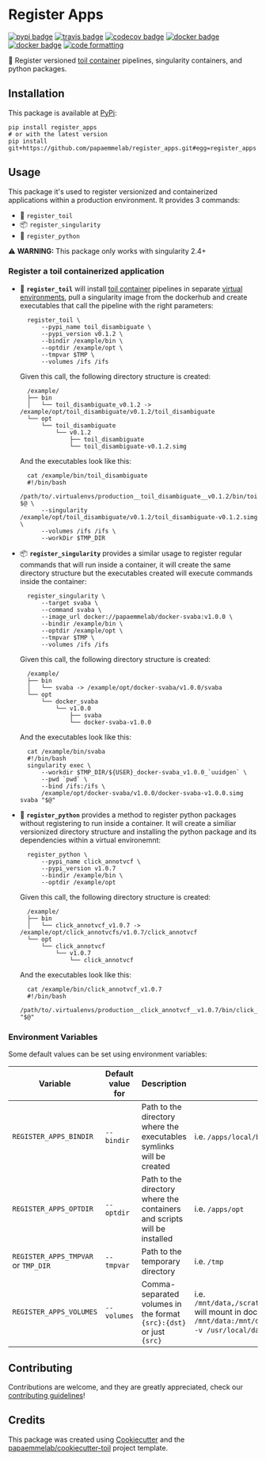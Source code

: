 # Register Apps

[![pypi badge][pypi_badge]][pypi_base]
[![travis badge][travis_badge]][travis_base]
[![codecov badge][codecov_badge]][codecov_base]
[![docker badge][docker_badge]][docker_base]
[![docker badge][automated_badge]][docker_base]
[![code formatting][black_badge]][black_base]

👾 Register versioned [toil container] pipelines, singularity containers, and python packages.

## Installation

This package is available at [PyPi][pypi_base]:

    pip install register_apps
    # or with the latest version
    pip install git+https://github.com/papaemmelab/register_apps.git#egg=register_apps

## Usage

This package it's used to register versionized and containerized applications within a production environment. It provides 3 commands:

* 🍡 `register_toil`
* 📦 `register_singularity`
* 🐍 `register_python`

⚠️ **WARNING:** This package only works with singularity 2.4+

### Register a toil containerized application

* 🍡 **`register_toil`** will install [toil container] pipelines in separate [virtual environments], pull a singularity image from the dockerhub and create executables that call the pipeline with the right parameters:

        register_toil \
            --pypi_name toil_disambiguate \
            --pypi_version v0.1.2 \
            --bindir /example/bin \
            --optdir /example/opt \
            --tmpvar $TMP \
            --volumes /ifs /ifs

    Given this call, the following directory structure is created:

        /example/
        ├── bin
        │   └── toil_disambiguate_v0.1.2 -> /example/opt/toil_disambiguate/v0.1.2/toil_disambiguate
        └── opt
            └── toil_disambiguate
                └── v0.1.2
                    ├── toil_disambiguate
                    └── toil_disambiguate-v0.1.2.simg

    And the executables look like this:

        cat /example/bin/toil_disambiguate
        #!/bin/bash
        /path/to/.virtualenvs/production__toil_disambiguate__v0.1.2/bin/toil_disambiguate $@ \
            --singularity /example/opt/toil_disambiguate/v0.1.2/toil_disambiguate-v0.1.2.simg \
            --volumes /ifs /ifs \
            --workDir $TMP_DIR

* 📦 **`register_singularity`** provides a similar usage to register regular commands that will run inside a container, it will create the same directory structure but the executables created will execute commands inside the container:

        register_singularity \
            --target svaba \
            --command svaba \
            --image_url docker://papaemmelab/docker-svaba:v1.0.0 \
            --bindir /example/bin \
            --optdir /example/opt \
            --tmpvar $TMP \
            --volumes /ifs /ifs

    Given this call, the following directory structure is created:

        /example/
        ├── bin
        │   └── svaba -> /example/opt/docker-svaba/v1.0.0/svaba
        └── opt
            └── docker_svaba
                └── v1.0.0
                    ├── svaba
                    └── docker-svaba-v1.0.0

    And the executables look like this:

        cat /example/bin/svaba
        #!/bin/bash
        singularity exec \
            --workdir $TMP_DIR/${USER}_docker-svaba_v1.0.0_`uuidgen` \
            --pwd `pwd` \
            --bind /ifs:/ifs \
            /example/opt/docker-svaba/v1.0.0/docker-svaba-v1.0.0.simg svaba "$@"

* 🐍 **`register_python`** provides a method to register python packages without registering to run inside a container. It will create a similiar versionized directory structure and installing the python package and its dependencies within a virtual environemnt:

        register_python \
            --pypi_name click_annotvcf \
            --pypi_version v1.0.7
            --bindir /example/bin \
            --optdir /example/opt

    Given this call, the following directory structure is created:

        /example/
        ├── bin
        │   └── click_annotvcf_v1.0.7 -> /example/opt/click_annotvcfs/v1.0.7/click_annotvcf
        └── opt
            └── click_annotvcf
                └── v1.0.7
                    └── click_annotvcf

    And the executables look like this:

        cat /example/bin/click_annotvcf_v1.0.7
        #!/bin/bash
        /path/to/.virtualenvs/production__click_annotvcf__v1.0.7/bin/click_annotvcf "$@"

### Environment Variables

Some default values can be set using environment variables:

| Variable | Default value for | Description | Example |
| --- | --- | --- | --- |
| `REGISTER_APPS_BINDIR` | `--bindir` | Path to the directory where the executables symlinks will be created | i.e. `/apps/local/bin` |
| `REGISTER_APPS_OPTDIR` | `--optdir` | Path to the directory where the containers and scripts will be installed | i.e. `/apps/opt` |
| `REGISTER_APPS_TMPVAR` or `TMP_DIR` | `--tmpvar` | Path to the temporary directory | i.e. `/tmp` |
| `REGISTER_APPS_VOLUMES` | `--volumes` | Comma-separated volumes in the format `{src}:{dst}` or just `{src}` | i.e. `/mnt/data,/scratch,/usr/local/data:/data` will mount in docker as `-v /mnt/data:/mnt/data -v /scratch:/scratch -v /usr/local/data:/data`.|

## Contributing

Contributions are welcome, and they are greatly appreciated, check our [contributing guidelines](.github/CONTRIBUTING.md)!

## Credits

This package was created using [Cookiecutter] and the
[papaemmelab/cookiecutter-toil] project template.

[virtual environments]: http://virtualenvwrapper.readthedocs.io/en/latest/
[toil container]: https://github.com/papaemmelab/toil_container
[singularity]: http://singularity.lbl.gov/
[docker2singularity]: https://github.com/singularityware/docker2singularity
[cookiecutter]: https://github.com/audreyr/cookiecutter
[papaemmelab/cookiecutter-toil]: https://github.com/papaemmelab/cookiecutter-toil
[`--batchSystem`]: http://toil.readthedocs.io/en/latest/developingWorkflows/batchSystem.html?highlight=BatchSystem
[docker_base]: https://hub.docker.com/r/papaemmelab/register_apps
[docker_badge]: https://img.shields.io/docker/cloud/build/papaemmelab/register_apps.svg
[automated_badge]: https://img.shields.io/docker/cloud/automated/papaemmelab/register_apps.svg
[codecov_badge]: https://codecov.io/gh/papaemmelab/register_apps/branch/master/graph/badge.svg
[codecov_base]: https://codecov.io/gh/papaemmelab/register_apps
[pypi_badge]: https://img.shields.io/pypi/v/register_apps.svg
[pypi_base]: https://pypi.org/pypi/register_apps
[travis_badge]: https://img.shields.io/travis/papaemmelab/register_apps.svg
[travis_base]: https://travis-ci.org/papaemmelab/register_apps
[black_badge]: https://img.shields.io/badge/code%20style-black-000000.svg
[black_base]: https://github.com/ambv/black
